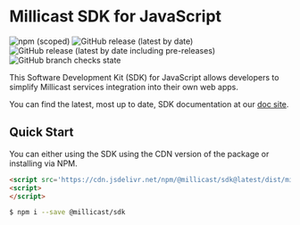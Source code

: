 # Millicast SDK for JavaScript
<!-- TODO: Add badges: NPM, build, tests, etc. -->
![npm (scoped)](https://img.shields.io/npm/v/@millicast/sdk)
![GitHub release (latest by date)](https://img.shields.io/github/v/release/millicast/millicast-sdk)
![GitHub release (latest by date including pre-releases)](https://img.shields.io/github/v/release/millicast/millicast-sdk?include_prereleases&label=pre-release)
![GitHub branch checks state](https://img.shields.io/github/checks-status/millicast/millicast-sdk/main)

This Software Development Kit (SDK) for JavaScript allows developers to simplify Millicast services integration into their own web apps.

You can find the latest, most up to date, SDK documentation at our [doc site](https://millicast.github.io/millicast-sdk/).

## Quick Start
You can either using the SDK using the CDN version of the package or installing via NPM.


```html
<script src='https://cdn.jsdelivr.net/npm/@millicast/sdk@latest/dist/millicast.umd.js'></script>
<script>
</script>
```


```sh
$ npm i --save @millicast/sdk
```

```javascript

```
